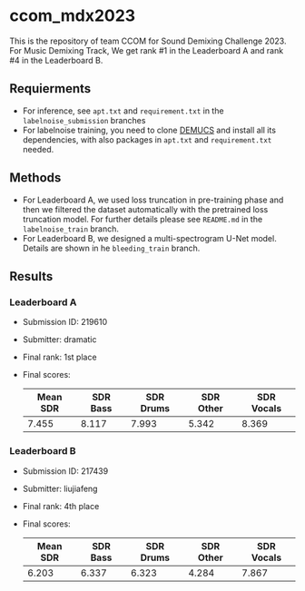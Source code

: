 # ccom_mdx2023

This is the repository of team CCOM for Sound Demixing Challenge 2023. For Music Demixing Track, We get rank #1 in the Leaderboard A and rank #4 in the Leaderboard B.

## Requierments

- For inference, see `apt.txt` and `requirement.txt` in the `labelnoise_submission` branches
- For labelnoise training, you need to clone [DEMUCS](https://github.com/facebookresearch/demucs) and install all its dependencies, with also packages in `apt.txt` and `requirement.txt` needed.

## Methods
- For Leaderboard A, we used loss truncation in pre-training phase and then we filtered the dataset automatically with the pretrained loss truncation model. For further details please see `README.md` in the `labelnoise_train` branch.
- For Leaderboard B, we designed a multi-spectrogram U-Net model. Details are shown in he `bleeding_train` branch.

## Results
### Leaderboard A

- Submission ID: 219610

- Submitter: dramatic

- Final rank: 1st place

- Final scores:

  | Mean SDR | SDR Bass | SDR Drums | SDR Other | SDR Vocals |
  | -------- | -------- | --------- | --------- | ---------- |
  | 7.455    | 8.117    | 7.993     | 5.342     | 8.369      |



### Leaderboard B

- Submission ID: 217439
- Submitter: liujiafeng
- Final rank: 4th place
- Final scores:

  | Mean SDR | SDR Bass | SDR Drums | SDR Other | SDR Vocals |
  | -------- | -------- | --------- | --------- | ---------- |
  | 6.203    | 6.337    | 6.323     | 4.284     | 7.867      |

